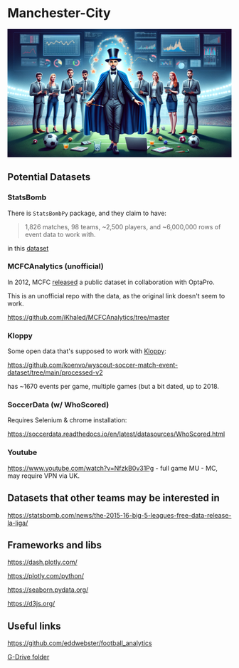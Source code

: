 # Manchester-City

![pep](pep.png)

## Potential Datasets

### StatsBomb
There is `StatsBombPy` package, and they claim to have:
> 1,826 matches, 98 teams, ~2,500 players, and ~6,000,000 rows of event data to work with.

in this [dataset](https://statsbomb.com/news/the-2015-16-big-5-leagues-free-data-release-premier-league/)

### MCFCAnalytics (unofficial)
In 2012, MCFC [released](https://www.forbes.com/sites/zachslaton/2012/08/16/game-changer-mcfc-analytics-releases-full-season-of-opta-data-for-public-use/) a public dataset in collaboration with OptaPro.

This is an unofficial repo with the data, as the original link doesn't seem to work.

https://github.com/iKhaled/MCFCAnalytics/tree/master

### Kloppy
Some open data that's supposed to work with [Kloppy](https://kloppy.pysport.org/open-data/):

https://github.com/koenvo/wyscout-soccer-match-event-dataset/tree/main/processed-v2

has ~1670 events per game, multiple games (but a bit dated, up to 2018.

### SoccerData (w/ WhoScored)
Requires Selenium & chrome installation:

https://soccerdata.readthedocs.io/en/latest/datasources/WhoScored.html

### Youtube
https://www.youtube.com/watch?v=NfzkB0v31Pg - full game MU - MC, may require VPN via UK.

## Datasets that other teams may be interested in
https://statsbomb.com/news/the-2015-16-big-5-leagues-free-data-release-la-liga/

## Frameworks and libs
https://dash.plotly.com/

https://plotly.com/python/

https://seaborn.pydata.org/

https://d3js.org/

## Useful links
https://github.com/eddwebster/football_analytics

[G-Drive folder](https://drive.google.com/drive/folders/1X2qFwM6xug6mEuhFPA2DSb4LTg0RPT6l)
